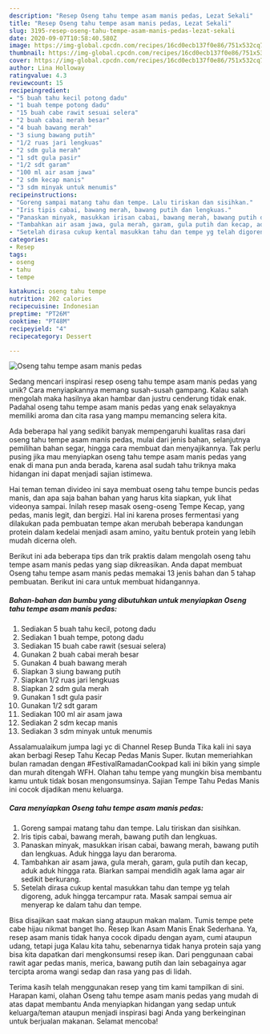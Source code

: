 ```yaml
---
description: "Resep Oseng tahu tempe asam manis pedas, Lezat Sekali"
title: "Resep Oseng tahu tempe asam manis pedas, Lezat Sekali"
slug: 3195-resep-oseng-tahu-tempe-asam-manis-pedas-lezat-sekali
date: 2020-09-07T10:58:40.580Z
image: https://img-global.cpcdn.com/recipes/16cd0ecb137f0e86/751x532cq70/oseng-tahu-tempe-asam-manis-pedas-foto-resep-utama.jpg
thumbnail: https://img-global.cpcdn.com/recipes/16cd0ecb137f0e86/751x532cq70/oseng-tahu-tempe-asam-manis-pedas-foto-resep-utama.jpg
cover: https://img-global.cpcdn.com/recipes/16cd0ecb137f0e86/751x532cq70/oseng-tahu-tempe-asam-manis-pedas-foto-resep-utama.jpg
author: Lina Holloway
ratingvalue: 4.3
reviewcount: 15
recipeingredient:
- "5 buah tahu kecil potong dadu"
- "1 buah tempe potong dadu"
- "15 buah cabe rawit sesuai selera"
- "2 buah cabai merah besar"
- "4 buah bawang merah"
- "3 siung bawang putih"
- "1/2 ruas jari lengkuas"
- "2 sdm gula merah"
- "1 sdt gula pasir"
- "1/2 sdt garam"
- "100 ml air asam jawa"
- "2 sdm kecap manis"
- "3 sdm minyak untuk menumis"
recipeinstructions:
- "Goreng sampai matang tahu dan tempe. Lalu tiriskan dan sisihkan."
- "Iris tipis cabai, bawang merah, bawang putih dan lengkuas."
- "Panaskan minyak, masukkan irisan cabai, bawang merah, bawang putih dan lengkuas. Aduk hingga layu dan beraroma."
- "Tambahkan air asam jawa, gula merah, garam, gula putih dan kecap, aduk aduk hingga rata. Biarkan sampai mendidih agak lama agar air sedikit berkurang."
- "Setelah dirasa cukup kental masukkan tahu dan tempe yg telah digoreng, aduk hingga tercampur rata. Masak sampai semua air menyerap ke dalam tahu dan tempe."
categories:
- Resep
tags:
- oseng
- tahu
- tempe

katakunci: oseng tahu tempe 
nutrition: 202 calories
recipecuisine: Indonesian
preptime: "PT26M"
cooktime: "PT48M"
recipeyield: "4"
recipecategory: Dessert

---
```



![Oseng tahu tempe asam manis pedas](https://img-global.cpcdn.com/recipes/16cd0ecb137f0e86/751x532cq70/oseng-tahu-tempe-asam-manis-pedas-foto-resep-utama.jpg)

Sedang mencari inspirasi resep oseng tahu tempe asam manis pedas yang unik? Cara menyiapkannya memang susah-susah gampang. Kalau salah mengolah maka hasilnya akan hambar dan justru cenderung tidak enak. Padahal oseng tahu tempe asam manis pedas yang enak selayaknya memiliki aroma dan cita rasa yang mampu memancing selera kita.

Ada beberapa hal yang sedikit banyak mempengaruhi kualitas rasa dari oseng tahu tempe asam manis pedas, mulai dari jenis bahan, selanjutnya pemilihan bahan segar, hingga cara membuat dan menyajikannya. Tak perlu pusing jika mau menyiapkan oseng tahu tempe asam manis pedas yang enak di mana pun anda berada, karena asal sudah tahu triknya maka hidangan ini dapat menjadi sajian istimewa.

Hai teman teman divideo ini saya membuat oseng tahu tempe buncis pedas manis, dan apa saja bahan bahan yang harus kita siapkan, yuk lihat videonya sampai. Inilah resep masak oseng-oseng Tempe Kecap, yang pedas, manis legit, dan bergizi. Hal ini karena proses fermentasi yang dilakukan pada pembuatan tempe akan merubah beberapa kandungan protein dalam kedelai menjadi asam amino, yaitu bentuk protein yang lebih mudah dicerna oleh.


Berikut ini ada beberapa tips dan trik praktis dalam mengolah oseng tahu tempe asam manis pedas yang siap dikreasikan. Anda dapat membuat Oseng tahu tempe asam manis pedas memakai 13 jenis bahan dan 5 tahap pembuatan. Berikut ini cara untuk membuat hidangannya.

<!--inarticleads1-->

##### Bahan-bahan dan bumbu yang dibutuhkan untuk menyiapkan Oseng tahu tempe asam manis pedas:

1. Sediakan 5 buah tahu kecil, potong dadu
1. Sediakan 1 buah tempe, potong dadu
1. Sediakan 15 buah cabe rawit (sesuai selera)
1. Gunakan 2 buah cabai merah besar
1. Gunakan 4 buah bawang merah
1. Siapkan 3 siung bawang putih
1. Siapkan 1/2 ruas jari lengkuas
1. Siapkan 2 sdm gula merah
1. Gunakan 1 sdt gula pasir
1. Gunakan 1/2 sdt garam
1. Sediakan 100 ml air asam jawa
1. Sediakan 2 sdm kecap manis
1. Sediakan 3 sdm minyak untuk menumis


Assalamualaikum jumpa lagi yc di Channel Resep Bunda Tika kali ini saya akan berbagi Resep Tahu Kecap Pedas Manis Super. Ikutan memeriahkan bulan ramadan dengan #FestivalRamadanCookpad kali ini bikin yang simple dan murah ditengah WFH. Olahan tahu tempe yang mungkin bisa membantu kamu untuk tidak bosan mengonsumsinya. Sajian Tempe Tahu Pedas Manis ini cocok dijadikan menu keluarga. 

<!--inarticleads2-->

##### Cara menyiapkan Oseng tahu tempe asam manis pedas:

1. Goreng sampai matang tahu dan tempe. Lalu tiriskan dan sisihkan.
1. Iris tipis cabai, bawang merah, bawang putih dan lengkuas.
1. Panaskan minyak, masukkan irisan cabai, bawang merah, bawang putih dan lengkuas. Aduk hingga layu dan beraroma.
1. Tambahkan air asam jawa, gula merah, garam, gula putih dan kecap, aduk aduk hingga rata. Biarkan sampai mendidih agak lama agar air sedikit berkurang.
1. Setelah dirasa cukup kental masukkan tahu dan tempe yg telah digoreng, aduk hingga tercampur rata. Masak sampai semua air menyerap ke dalam tahu dan tempe.


Bisa disajikan saat makan siang ataupun makan malam. Tumis tempe pete cabe hijau nikmat banget lho. Resep Ikan Asam Manis Enak Sederhana. Ya, resep asam manis tidak hanya cocok dipadu dengan ayam, cumi ataupun udang, tetapi juga Kalau kita tahu, sebenarnya tidak hanya protein saja yang bisa kita dapatkan dari mengkonsumsi resep ikan. Dari penggunaan cabai rawit agar pedas manis, merica, bawang putih dan lain sebagainya agar tercipta aroma wangi sedap dan rasa yang pas di lidah. 

Terima kasih telah menggunakan resep yang tim kami tampilkan di sini. Harapan kami, olahan Oseng tahu tempe asam manis pedas yang mudah di atas dapat membantu Anda menyiapkan hidangan yang sedap untuk keluarga/teman ataupun menjadi inspirasi bagi Anda yang berkeinginan untuk berjualan makanan. Selamat mencoba!
